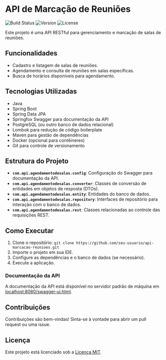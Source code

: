 # API de Marcação de Reuniões

![Build Status](https://img.shields.io/badge/Build-Passing-brightgreen.svg)
![Version](https://img.shields.io/badge/Version-1.0-blue.svg)
![License](https://img.shields.io/badge/License-MIT-orange.svg)

Este projeto é uma API RESTful para gerenciamento e marcação de salas de reuniões.

## Funcionalidades

- Cadastro e listagem de salas de reuniões.
- Agendamento e consulta de reuniões em salas específicas.
- Busca de horários disponíveis para agendamento.

## Tecnologias Utilizadas

- Java
- Spring Boot
- Spring Data JPA
- Springfox Swagger para documentação da API
- PostgreSQL (ou outro banco de dados relacional)
- Lombok para redução de código boilerplate
- Maven para gestão de dependências
- Docker (opcional para contêineres)
- Git para controle de versionamento

## Estrutura do Projeto

- **`com.api.agendamentodesalas.config`**: Configuração do Swagger para documentação da API.
- **`com.api.agendamentodesalas.converter`**: Classes de conversão de entidades em objetos de resposta (DTOs).
- **`com.api.agendamentodesalas.entity`**: Entidades do banco de dados.
- **`com.api.agendamentodesalas.repository`**: Interfaces de repositório para interação com o banco de dados.
- **`com.api.agendamentodesalas.rest`**: Classes relacionadas ao controle das requisições REST.

## Como Executar

1. Clone o repositório: `git clone https://github.com/seu-usuario/api-marcacao-reunioes.git`
2. Importe o projeto em sua IDE.
3. Configure as dependências e o banco de dados (se necessário).
4. Execute a aplicação.

### Documentação da API

A documentação da API está disponível no servidor padrão de máquina em [localhost:8080/swagger-ui.html](http://localhost:8080/swagger-ui.html).

## Contribuições

Contribuições são bem-vindas! Sinta-se à vontade para abrir um pull request ou uma issue.

## Licença

Este projeto está licenciado sob a [Licença MIT](https://opensource.org/licenses/MIT).
